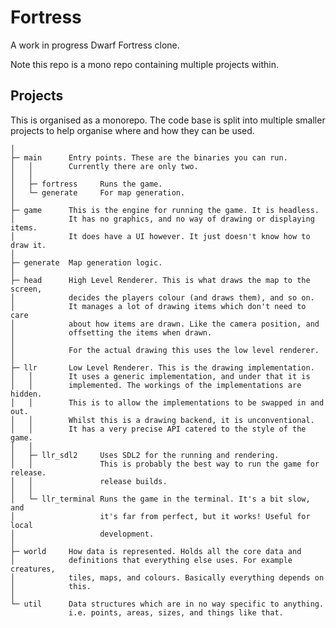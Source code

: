 
# Fortress

A work in progress Dwarf Fortress clone.

Note this repo is a mono repo containing multiple projects within.

## Projects

This is organised as a monorepo. The code base is split into multiple smaller
projects to help organise where and how they can be used.

    │
    ├─ main      Entry points. These are the binaries you can run.
    │   │        Currently there are only two.      
    │   │
    │   ├─ fortress     Runs the game.
    │   └─ generate     For map generation.
    │
    ├─ game      This is the engine for running the game. It is headless.
    │            It has no graphics, and no way of drawing or displaying items.
    │            It does have a UI however. It just doesn't know how to draw it.
    │
    ├─ generate  Map generation logic.
    │
    ├─ head      High Level Renderer. This is what draws the map to the screen,
    │            decides the players colour (and draws them), and so on.
    │            It manages a lot of drawing items which don't need to care 
    │            about how items are drawn. Like the camera position, and 
    │            offsetting the items when drawn.
    │
    │            For the actual drawing this uses the low level renderer.
    │
    ├─ llr       Low Level Renderer. This is the drawing implementation.   
    │   │        It uses a generic implementation, and under that it is 
    │   │        implemented. The workings of the implementations are hidden.
    │   │        This is to allow the implementations to be swapped in and out.
    │   │        Whilst this is a drawing backend, it is unconventional.
    │   │        It has a very precise API catered to the style of the game.
    │   │
    │   ├─ llr_sdl2     Uses SDL2 for the running and rendering.
    │   │               This is probably the best way to run the game for release.
    │   │               release builds.
    │   │
    │   └─ llr_terminal Runs the game in the terminal. It's a bit slow, and 
    │                   it's far from perfect, but it works! Useful for local
    │                   development.
    │
    ├─ world     How data is represented. Holds all the core data and
    │            definitions that everything else uses. For example creatures,
    │            tiles, maps, and colours. Basically everything depends on
    │            this.
    │
    └─ util      Data structures which are in no way specific to anything.
                 i.e. points, areas, sizes, and things like that.

